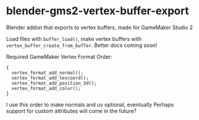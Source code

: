 # blender-gms2-vertex-buffer-export
Blender addon that exports to vertex buffers, made for GameMaker Studio 2

Load files with `buffer_load()`, make vertex buffers with `vertex_buffer_create_from_buffer`. Better docs coming soon!

Required GameMaker Vertex Format Order:
```
{
  vertex_format_add_normal();
  vertex_format_add_texcoord();
  vertex_format_add_position_3d();
  vertex_format_add_color();
}
```
I use this order to make normals and uv optional, eventually
Perhaps support for custom attributes will come in the future?
